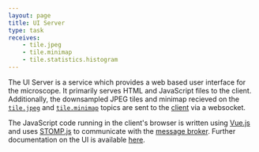 ```yaml
---
layout: page
title: UI Server
type: task
receives:
    - tile.jpeg
    - tile.minimap
    - tile.statistics.histogram
---
```


The UI Server is a service which provides a web based user interface for the microscope.
It primarily serves HTML and JavaScript files to the client.
Additionally, the downsampled JPEG tiles and minimap recieved on the [`tile.jpeg`](/topics.html#tile-jpeg) and [`tile.minimap`](/topics.html#tile-minimap) topics are sent to the [client](/ui.html) via a websocket.

The JavaScript code running in the client's browser is written using [Vue.js](https://vuejs.org/) and uses [STOMP.js](https://github.com/stomp-js/stompjs) to communicate with the [message broker](/broker.html).
Further documentation on the UI is available [here](/ui.html).